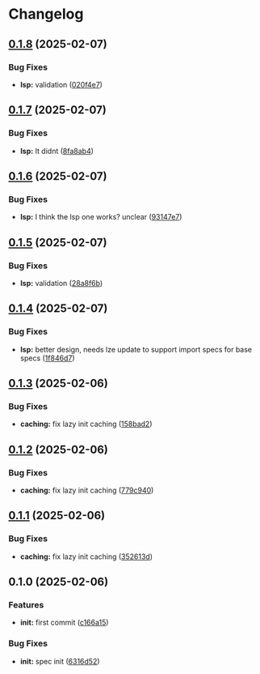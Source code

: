 # Changelog

## [0.1.8](https://github.com/BirdeeHub/lzextras/compare/v0.1.7...v0.1.8) (2025-02-07)


### Bug Fixes

* **lsp:** validation ([020f4e7](https://github.com/BirdeeHub/lzextras/commit/020f4e7a36cbed005b33e117d311687330a1db0b))

## [0.1.7](https://github.com/BirdeeHub/lzextras/compare/v0.1.6...v0.1.7) (2025-02-07)


### Bug Fixes

* **lsp:** It didnt ([8fa8ab4](https://github.com/BirdeeHub/lzextras/commit/8fa8ab4820be13fe514462e04a9377134e00fe97))

## [0.1.6](https://github.com/BirdeeHub/lzextras/compare/v0.1.5...v0.1.6) (2025-02-07)


### Bug Fixes

* **lsp:** I think the lsp one works? unclear ([93147e7](https://github.com/BirdeeHub/lzextras/commit/93147e76efc33f83d5c6f33043ace33ba4d50a29))

## [0.1.5](https://github.com/BirdeeHub/lzextras/compare/v0.1.4...v0.1.5) (2025-02-07)


### Bug Fixes

* **lsp:** validation ([28a8f6b](https://github.com/BirdeeHub/lzextras/commit/28a8f6b30d709054d92206e6094d32502d06a40b))

## [0.1.4](https://github.com/BirdeeHub/lzextras/compare/v0.1.3...v0.1.4) (2025-02-07)


### Bug Fixes

* **lsp:** better design, needs lze update to support import specs for base specs ([1f846d7](https://github.com/BirdeeHub/lzextras/commit/1f846d7274ee996ea4ed17b04ef48e18b550a006))

## [0.1.3](https://github.com/BirdeeHub/lzextras/compare/v0.1.2...v0.1.3) (2025-02-06)


### Bug Fixes

* **caching:** fix lazy init caching ([158bad2](https://github.com/BirdeeHub/lzextras/commit/158bad2d04c57f7a69b68bf0c16431c40001ad32))

## [0.1.2](https://github.com/BirdeeHub/lzextras/compare/v0.1.1...v0.1.2) (2025-02-06)


### Bug Fixes

* **caching:** fix lazy init caching ([779c940](https://github.com/BirdeeHub/lzextras/commit/779c940b796156931c9c1c44c74b30272815b5e5))

## [0.1.1](https://github.com/BirdeeHub/lzextras/compare/v0.1.0...v0.1.1) (2025-02-06)


### Bug Fixes

* **caching:** fix lazy init caching ([352613d](https://github.com/BirdeeHub/lzextras/commit/352613da4819f01e8aa47b0a6340c270621f992f))

## 0.1.0 (2025-02-06)


### Features

* **init:** first commit ([c166a15](https://github.com/BirdeeHub/lzextras/commit/c166a15f1878d1d39f7b948a53bfaa295bc58e58))


### Bug Fixes

* **init:** spec init ([6316d52](https://github.com/BirdeeHub/lzextras/commit/6316d520ce5ab56f50a2c195ee3036b05ac75419))
